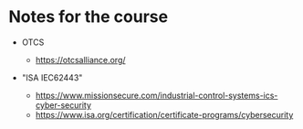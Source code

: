 # Notes for the course

* OTCS
  * https://otcsalliance.org/

* "ISA IEC62443" 
  * https://www.missionsecure.com/industrial-control-systems-ics-cyber-security
  * https://www.isa.org/certification/certificate-programs/cybersecurity